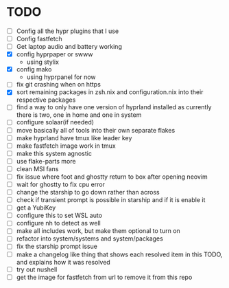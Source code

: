 # TODO

- [ ] Config all the hypr plugins that I use
- [ ] Config fastfetch
- [ ] Get laptop audio and battery working
- [x] config hyprpaper or swww
  - using stylix
- [x] config mako
  - using hyprpanel for now
- [ ] fix git crashing when on https
- [x] sort remaining packages in zsh.nix and configuration.nix into their
      respective packages
- [ ] find a way to only have one version of hyprland installed as currently
      there is two, one in home and one in system
- [ ] configure solaar(if needed)
- [ ] move basically all of tools into their own separate flakes
- [ ] make hyprland have tmux like leader key
- [ ] make fastfetch image work in tmux
- [ ] make this system agnostic
- [ ] use flake-parts more
- [ ] clean MSI fans
- [ ] fix issue where foot and ghostty return to box after opening neovim
- [ ] wait for ghostty to fix cpu error
- [ ] change the starship to go down rather than across
- [ ] check if transient prompt is possible in starship and if it is enable it
- [ ] get a YubiKey
- [ ] configure this to set WSL auto
- [ ] configure nh to detect as well
- [ ] make all includes work, but make them optional to turn on
- [ ] refactor into system/systems and system/packages
- [ ] fix the starship prompt issue
- [ ] make a changelog like thing that shows each resolved item in this TODO,
      and explains how it was resolved
- [ ] try out nushell
- [ ] get the image for fastfetch from url to remove it from this repo

